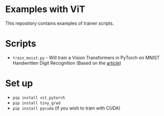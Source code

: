 
# Examples with ViT

This repository contains examples of trainer scripts.

# Scripts

 - `train_mnist.py` - Will train a Vision Transformers in PyTorch on MNIST Handwritten Digit Recognition (Based on the [article](https://towardsdatascience.com/a-demonstration-of-using-vision-transformers-in-pytorch-mnist-handwritten-digit-recognition-407eafbc15b0))

# Set up
 - `pip install vit_pytorch`
 - `pip install tiny_grad`
 - `pip install pycuda` (if you wish to train with CUDA)
